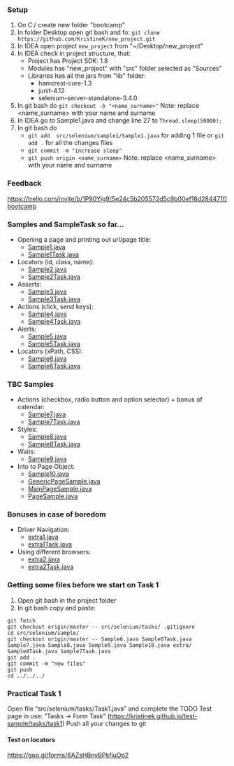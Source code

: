 ### Setup
1. On C:/ create new folder "bootcamp"
2. In folder Desktop open git bash and fo: `git clone https://github.com/KristineK/new_project.git`
3. In IDEA open project `new_project` from "~/Desktop/new_project"
4. In IDEA check in project structure, that:
   * Project has Project SDK: 1.8
   * Modules has "new_project" with "src" folder selected as "Sources"
   * Libraries has all the jars from "lib" folder:
     * hamcrest-core-1.3
     * junit-4.12
     * selenium-server-standalone-3.4.0
5. In git bash do `git checkout -b "<name_surname>"` 
Note: replace <name_surname> with your name and surname
6. In IDEA go to Sample1.java and change line 27 to `Thread.sleep(50000);`
5. In git bash do 
   * `git add  src/selenium/sample1/Sample1.java` for adding 1 file or `git add .` for all the changes files
   * `git commit -m "increase sleep"`
   *  `git push origin <name_surname>` 
   Note: replace <name_surname> with your name and surname

### Feedback
https://trello.com/invite/b/1P90Yjg9/5e24c5b205572d5c9b00ef18d284471f/bootcamp

### Samples and SampleTask so far...
* Opening a page and printing out url/page title:
    * [Sample1.java](../master/src/selenium/sample/Sample1.java)
    * [Sample1Task.java](../master/src/selenium/sample/Sample1Task.java)
* Locators (id, class, name):
    * [Sample2.java](../master/src/selenium/sample/Sample2.java)
    * [Sample2Task.java](../master/src/selenium/sample/Sample2Task.java)
* Asserts:
    * [Sample3.java](../master/src/selenium/sample/Sample3.java)
    * [Sample3Task.java](../master/src/selenium/sample/Sample3Task.java)
* Actions (click, send keys):
    * [Sample4.java](../master/src/selenium/sample/Sample4.java)
    * [Sample4Task.java](../master/src/selenium/sample/Sample4Task.java)
* Alerts:
    * [Sample5.java](../master/src/selenium/sample/Sample5.java)
    * [Sample5Task.java](../master/src/selenium/sample/Sample5Task.java)
* Locators (xPath, CSS):
    * [Sample6.java](../master/src/selenium/sample/Sample6.java)
    * [Sample6Task.java](../master/src/selenium/sample/Sample6Task.java)
    
### TBC Samples
* Actions (checkbox, radio button and option selector) + bonus of calendar:
    * [Sample7.java](../master/src/selenium/sample/Sample7.java)
    * [Sample7Task.java](../master/src/selenium/sample/Sample7Task.java)
* Styles:
    * [Sample8.java](../master/src/selenium/sample/Sample8.java)
    * [Sample8Task.java](../master/src/selenium/sample/Sample8Task.java)
* Waits:
    * [Sample9.java](../master/src/selenium/sample/Sample9.java)
* Into to Page Object:    
    * [Sample10.java](../master/src/selenium/sample/Sample10.java)
    * [GenericPageSample.java](../master/src/pages/GenericPageSample.java)
    * [MainPageSample.java](../master/src/pages/MainPageSample.java)
    * [PageSample.java](../master/src/pages/PageSample.java)

### Bonuses in case of boredom
* Driver Navigation:
    * [extra1.java](../master/src/selenium/sample/extra/extra1.java)
    * [extra1Task.java](../master/src/selenium/sample/extra/extra1Task.java)
* Using different browsers:
    * [extra2.java](../master/src/selenium/sample/extra2.java)
    * [extra2Task.java](../master/src/selenium/sample/extra2Task.java)


### Getting some files before we start on Task 1
1. Open git bash in the project folder
2. In git bash copy and paste:
```
git fetch
git checkout origin/master -- src/selenium/tasks/ .gitignore
cd src/selenium/sample/
git checkout origin/master -- Sample6.java Sample6Task.java Sample7.java Sample8.java Sample9.java Sample10.java extra/ Sample8Task.java Sample7Task.java
git add .
git commit -m "new files"
git push
cd ../../../
```

### Practical Task 1
Open file “src/selenium/tasks/Task1.java” and complete the TODO
Test page in use: ”Tasks -> Form Task” (https://kristinek.github.io/test-sample/tasks/task1) 
Push all your changes to git


#### Test on locators
https://goo.gl/forms/6AZsHBnvBPkfjuOp2